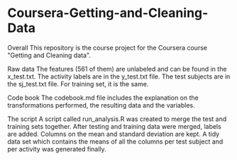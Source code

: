 Coursera-Getting-and-Cleaning-Data
==================================

Overall
This repository is the course project for the Coursera course "Getting and Cleaning data".

Raw data
The features (561 of them) are unlabeled and can be found in the x_test.txt. 
The activity labels are in the y_test.txt file. 
The test subjects are in the sj_test.txt file.
For training set, it is the same.

Code book
The codebook.md file includes the explanation on the transformations performed, the resulting data and the variables.

The script
A script called run_analysis.R was created to merge the test and training sets together.
After testing and training data were merged, labels are added.
Columns on the mean and standard deviation are kept.
A tidy data set which contains the means of all the columns per test subject and per activity was generated finally.
